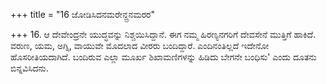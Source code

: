 +++
title = "16 ಜೋಡಿಸಿದನಮರೇನ್ದ್ರನಮರರ"

+++
16. ಆ ದೇವೇಂದ್ರನೇ ಯುದ್ಧವನ್ನು ನಿಶ್ಚಯಿಸಿದ್ದಾನೆ. ಈಗ ನಮ್ಮ ಹಿರಣ್ಯನಗರಿಗೆ ದೇವಸೇನೆ ಮುತ್ತಿಗೆ ಹಾಕಿದೆ.  ವರುಣ, ಯಮ, ಅಗ್ನಿ, ವಾಯುವೇ ಮೊದಲಾದ ವೀರರು ಬಂದಿದ್ದಾರೆ. ಎಂದಿನಂತಿಲ್ಲದೆ ಇದೇನೋ ಹೊಸರೀತಿಯದಾಗಿದೆ. ಬಂದಿರುವ ಎಲ್ಲಾ ಮೂರ್ಖ ಶಿಖಾಮಣಿಗಳನ್ನು ಹಿಡಿದು ಬೇಗನೇ ಬಂಧಿಸು' ಎಂದು ದೂತನು ಬಿನ್ನವಿಸಿದನು.